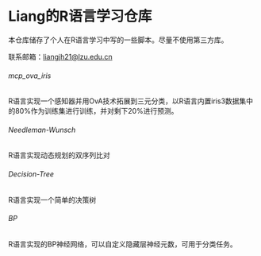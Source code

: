 # Liang的R语言学习仓库

本仓库储存了个人在R语言学习中写的一些脚本。尽量不使用第三方库。

联系邮箱：liangjh21@lzu.edu.cn

###### mcp_ova_iris

​	R语言实现一个感知器并用OvA技术拓展到三元分类，以R语言内置iris3数据集中的80%作为训练集进行训练，并对剩下20%进行预测。



###### Needleman-Wunsch

  R语言实现动态规划的双序列比对



###### Decision-Tree

  R语言实现一个简单的决策树



###### BP

  R语言实现的BP神经网络，可以自定义隐藏层神经元数，可用于分类任务。
